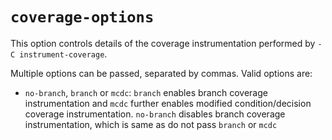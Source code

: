 # `coverage-options`

This option controls details of the coverage instrumentation performed by
`-C instrument-coverage`.

Multiple options can be passed, separated by commas. Valid options are:

- `no-branch`, `branch` or `mcdc`: `branch` enables branch coverage instrumentation and `mcdc` further enables modified condition/decision coverage instrumentation. `no-branch` disables branch coverage instrumentation, which is same as do not pass `branch` or `mcdc`
